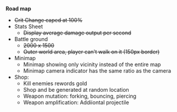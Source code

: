 **Road map**
- ~~Crit Change caped at 100%~~
- Stats Sheet
  - ~~Display average damage output per second~~
- Battle ground
  - ~~2000 x 1500~~
  - ~~Outer world area, player can't walk on it (150px border)~~
- Minimap
  - Minimap showing only vicinity instead of the entire map
  - Minimap camera indicator has the same ratio as the camera
- Shop:
  - Kill enemies rewords gold
  - Shop and be generated at random location
  - Weapon mutation: forking, bouncing, piercing
  - Weapon amplification: Addiiontal projectile
